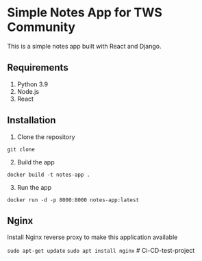 # Simple Notes App for TWS Community

This is a simple notes app built with React and Django.

## Requirements

1. Python 3.9
2. Node.js
3. React

## Installation

1. Clone the repository

```
git clone
```

2. Build the app

```
docker build -t notes-app .
```

3. Run the app

```
docker run -d -p 8000:8000 notes-app:latest
```

## Nginx

Install Nginx reverse proxy to make this application available

`sudo apt-get update`
`sudo apt install nginx`
#   C i - C D - t e s t - p r o j e c t  
 